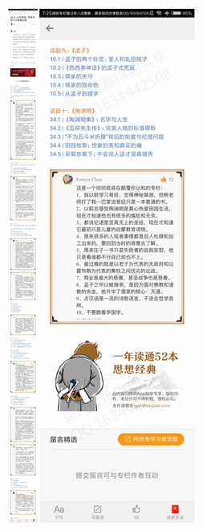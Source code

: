 ![](../../images/2017年11月/XY1125公布榜单：熊逸书院十大颠覆话题.jpg)
![](../../images/2017年11月/XY1125公布榜单：熊逸书院十大颠覆话题2.jpg)

